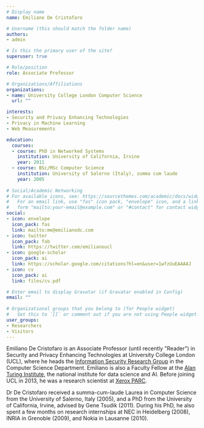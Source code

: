 ```yaml
---
# Display name
name: Emiliano De Cristofaro

# Username (this should match the folder name)
authors:
- admin

# Is this the primary user of the site?
superuser: true

# Role/position
role: Associate Professor

# Organizations/Affiliations
organizations:
- name: University College London Computer Science
  url: ""

interests:
- Security and Privacy Enhancing Technologies
- Privacy in Machine Learning
- Web Measurements

education:
  courses:
  - course: PhD in Networked Systems
    institution: University of California, Irvine
    year: 2011
  - course: BSc/MSc Computer Science
    institution: University of Salerno (Italy), summa cum laude
    year: 2005
  
# Social/Academic Networking
# For available icons, see: https://sourcethemes.com/academic/docs/widgets/#icons
#   For an email link, use "fas" icon pack, "envelope" icon, and a link in the
#   form "mailto:your-email@example.com" or "#contact" for contact widget.
social:
- icon: envelope
  icon_pack: fas
  link: mailto:me@emilianodc.com
- icon: twitter
  icon_pack: fab
  link: https://twitter.com/emilianoucl
- icon: google-scholar
  icon_pack: ai
  link: https://scholar.google.com/citations?hl=en&user=1wfzUuEAAAAJ
- icon: cv
  icon_pack: ai
  link: files/cv.pdf

# Enter email to display Gravatar (if Gravatar enabled in Config)
email: ""
  
# Organizational groups that you belong to (for People widget)
#   Set this to `[]` or comment out if you are not using People widget.  
user_groups:
- Researchers
- Visitors
---
```


Emiliano De Cristofaro is an Associate Professor (until recently "Reader") in Security and Privacy Enhancing Technologies at University College London (UCL), where he heads the [Information Security Research Group](http://sec.cs.ucl.ac.uk) in the Computer Science Department. Emiliano is also a Faculty Fellow at the [Alan Turing Institute](https://www.turing.ac.uk/), the national institute for data science and AI. Before joining UCL in 2013, he was a research scientist at [Xerox PARC](https://www.parc.com). 

Dr De Cristofaro received a summa-cum-laude Laurea in Computer Science from the University of Salerno, Italy (2005), and a PhD from the University of California, Irvine, advised by Gene Tsudik (2011). During his PhD, he also spent a few months on research internships at NEC in Heidelberg (2008), INRIA in Grenoble (2009), and Nokia in Lausanne (2010).